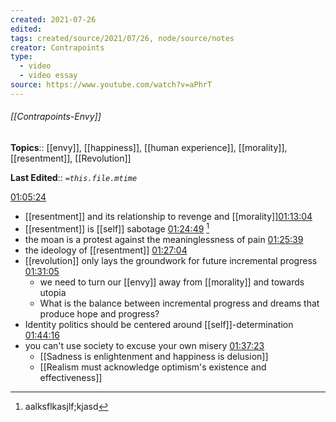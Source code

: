 ```yaml
---
created: 2021-07-26
edited: 
tags: created/source/2021/07/26, node/source/notes
creator: Contrapoints
type:
  - video
  - video essay
source: https://www.youtube.com/watch?v=aPhrT
---
```


###### [[Contrapoints-Envy]]

**Topics**::  [[envy]], [[happiness]], [[human experience]], [[morality]], [[resentment]], [[Revolution]]

**Last Edited**:: *`=this.file.mtime`*

[^1]: aalksflkasjlf;kjasd

[01:05:24](https://www.youtube.com/watch?v=aPhrTOg1RUk#t=3924.7347270534055)
- [[resentment]] and its relationship to revenge and [[morality]][01:13:04](https://www.youtube.com/watch?v=aPhrTOg1RUk#t=4384.759976950409)
- [[resentment]] is [[self]] sabotage [01:24:49](https://www.youtube.com/watch?v=aPhrTOg1RUk#t=5089.365732335694) [^1]
- the moan is a protest against the meaninglessness of pain [01:25:39](https://www.youtube.com/watch?v=aPhrTOg1RUk#t=5139.092712225067)
- the ideology of [[resentment]] [01:27:04](https://www.youtube.com/watch?v=aPhrTOg1RUk#t=5224.148465106811)
- [[revolution]] only lays the groundwork for future incremental progress [01:31:05](https://www.youtube.com/watch?v=aPhrTOg1RUk#t=5465.109143855041)
	- we need to turn our [[envy]] away from [[morality]] and towards utopia
	- What is the balance between incremental progress and dreams that produce hope and progress?
- Identity politics should be centered around [[self]]-determination [01:44:16](https://www.youtube.com/watch?v=aPhrTOg1RUk#t=6256.9368528092655)
- you can't use society to excuse your own misery [01:37:23](https://www.youtube.com/watch?v=aPhrTOg1RUk#t=5843.420436851226)
	- [[Sadness is enlightenment and happiness is delusion]]
	- [[Realism must acknowledge optimism's existence and effectiveness]]